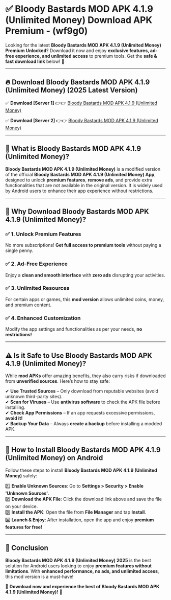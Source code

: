 
# ✅ Bloody Bastards MOD APK 4.1.9 (Unlimited Money) Download APK Premium -  (wf9g0) 

Looking for the latest **Bloody Bastards MOD APK 4.1.9 (Unlimited Money) Premium Unlocked**? Download it now and enjoy **exclusive features, ad-free experience, and unlimited access** to premium tools. Get the **safe & fast download link** below! 🚀

---

## 🔥 Download Bloody Bastards MOD APK 4.1.9 (Unlimited Money) (2025 Latest Version)

✅ **Download [Server 1]** 👉👉 [Bloody Bastards MOD APK 4.1.9 (Unlimited Money) ](https://apkcomod.com?title=Bloody_Bastards_MOD_APK_4.1.9_(Unlimited_Money))  

✅ **Download [Server 2]** 👉👉 [Bloody Bastards MOD APK 4.1.9 (Unlimited Money) ](https://apkcomod.com?title=Bloody_Bastards_MOD_APK_4.1.9_(Unlimited_Money))  


---

## 📌 What is Bloody Bastards MOD APK 4.1.9 (Unlimited Money)?

**Bloody Bastards MOD APK 4.1.9 (Unlimited Money)** is a modified version of the official **Bloody Bastards MOD APK 4.1.9 (Unlimited Money) App**, designed to unlock **premium features**, **remove ads**, and provide extra functionalities that are not available in the original version. It is widely used by Android users to enhance their app experience without restrictions.

---

## 🌟 Why Download Bloody Bastards MOD APK 4.1.9 (Unlimited Money)?

### ✅ 1. Unlock Premium Features
No more subscriptions! **Get full access to premium tools** without paying a single penny.

### ✅ 2. Ad-Free Experience
Enjoy a **clean and smooth interface** with **zero ads** disrupting your activities.

### ✅ 3. Unlimited Resources
For certain apps or games, this **mod version** allows unlimited coins, money, and premium content.

### ✅ 4. Enhanced Customization
Modify the app settings and functionalities as per your needs, **no restrictions!**

---

## ⚠️ Is it Safe to Use Bloody Bastards MOD APK 4.1.9 (Unlimited Money)?

While **mod APKs** offer amazing benefits, they also carry risks if downloaded from **unverified sources**. Here’s how to stay safe:

✔ **Use Trusted Sources** – Only download from reputable websites (avoid unknown third-party sites).  
✔ **Scan for Viruses** – Use **antivirus software** to check the APK file before installing.  
✔ **Check App Permissions** – If an app requests excessive permissions, **avoid it!**  
✔ **Backup Your Data** – Always **create a backup** before installing a modded APK.

---

## 📲 How to Install Bloody Bastards MOD APK 4.1.9 (Unlimited Money) on Android

Follow these steps to install **Bloody Bastards MOD APK 4.1.9 (Unlimited Money)** safely:

1️⃣ **Enable Unknown Sources**: Go to **Settings > Security > Enable 'Unknown Sources'**.  
2️⃣ **Download the APK File**: Click the download link above and save the file on your device.  
3️⃣ **Install the APK**: Open the file from **File Manager** and tap **Install**.  
4️⃣ **Launch & Enjoy**: After installation, open the app and enjoy **premium features for free!**

---

## 🚀 Conclusion

**Bloody Bastards MOD APK 4.1.9 (Unlimited Money) 2025** is the best solution for Android users looking to enjoy **premium features without limitations**. With **enhanced performance, no ads, and unlimited access**, this mod version is a must-have!

🔻 **Download now and experience the best of Bloody Bastards MOD APK 4.1.9 (Unlimited Money)!** 🔻


